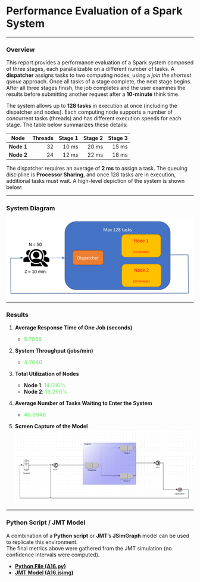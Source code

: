 # Performance Evaluation of a Spark System
___

### Overview

This report provides a performance evaluation of a Spark system composed of three stages, each parallelizable on a different number of tasks. A **dispatcher** assigns tasks to two computing nodes, using a *join the shortest queue* approach. Once all tasks of a stage complete, the next stage begins. After all three stages finish, the job completes and the user examines the results before submitting another request after a **10-minute** think time. 

The system allows up to **128 tasks** in execution at once (including the dispatcher and nodes). Each computing node supports a number of concurrent tasks (threads) and has different execution speeds for each stage. The table below summarizes these details:

| **Node**        | **Threads** | **Stage 1** | **Stage 2** | **Stage 3** |
|-----------------|------------:|------------:|------------:|------------:|
| **Node 1**      |          32 | 10 ms       | 20 ms       | 15 ms       |
| **Node 2**      |          24 | 12 ms       | 22 ms       | 18 ms       |

The dispatcher requires an average of **2 ms** to assign a task. The queuing discipline is **Processor Sharing**, and once 128 tasks are in execution, additional tasks must wait. A high-level depiction of the system is shown below:

___

### System Diagram

![System Diagram](a16_diagram.png)

---

### Results

1. **Average Response Time of One Job (seconds)**  
   - **<span style="color:lightgreen;font-weight:bold">5.7936</span>**

2. **System Throughput (jobs/min)**  
   - **<span style="color:lightgreen;font-weight:bold">4.7640</span>**

3. **Total Utilization of Nodes**  
   - **Node 1**: **<span style="color:lightgreen;font-weight:bold">14.016%</span>**  
   - **Node 2**: **<span style="color:lightgreen;font-weight:bold">16.296%</span>**  

4. **Average Number of Tasks Waiting to Enter the System**  
   - **<span style="color:lightgreen;font-weight:bold">46.6946</span>**

5. **Screen Capture of the Model**  
![System Diagram](a16_model.png)

---

### Python Script / JMT Model

A combination of a **Python script** or **JMT**’s **JSimGraph** model can be used to replicate this environment.  
The final metrics above were gathered from the JMT simulation (no confidence intervals were computed).

- [**Python File (A16.py)**](A16.py)  
- [**JMT Model (A16.jsimg)**](A16.jsimg)

